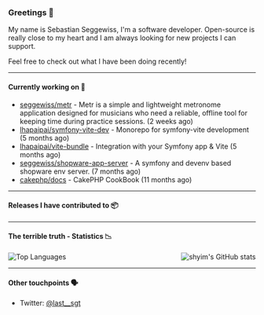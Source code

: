 ### Greetings 👋

My name is Sebastian Seggewiss, I'm a software developer.
Open-source is really close to my heart and I am always looking for new projects I can support.

Feel free to check out what I have been doing recently!

---

#### Currently working on 💪

- [seggewiss/metr](https://github.com/seggewiss/metr) - Metr is a simple and lightweight metronome application designed for musicians who need a reliable, offline tool for keeping time during practice sessions. (2 weeks ago)
- [lhapaipai/symfony-vite-dev](https://github.com/lhapaipai/symfony-vite-dev) - Monorepo for symfony-vite development (5 months ago)
- [lhapaipai/vite-bundle](https://github.com/lhapaipai/vite-bundle) - Integration with your Symfony app &amp; Vite (5 months ago)
- [seggewiss/shopware-app-server](https://github.com/seggewiss/shopware-app-server) - A symfony and devenv based shopware env server. (7 months ago)
- [cakephp/docs](https://github.com/cakephp/docs) - CakePHP CookBook (11 months ago)

---

#### Releases I have contributed to 📦


---

#### The terrible truth - Statistics 📉

<img align="right" alt="shyim's GitHub stats" src="https://github-readme-stats.vercel.app/api?username=seggewiss&count_private=1&show_icons=true&" />

![Top Languages](https://github-readme-stats.vercel.app/api/top-langs/?username=seggewiss)

---

#### Other touchpoints 🗣

- Twitter: [@last__sgt](https://twitter.com/last__sgt)
